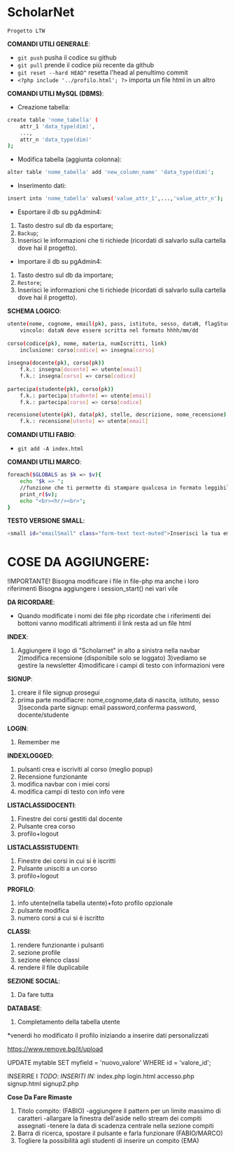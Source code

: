 # ScholarNet
`Progetto LTW`

**COMANDI UTILI GENERALE**:
- `git push` pusha il codice su github
- `git pull` prende il codice più recente da github
- `git reset --hard HEAD^` resetta l'head al penultimo commit
- `<?php include '../profilo.html'; ?>` importa un file html in un altro 

**COMANDI UTILI MySQL (DBMS)**:
- Creazione tabella:
```bash
create table 'nome_tabella' (
    attr_1 'data_type(dim)',
    ...,
    attr_n 'data_type(dim)'
);
```

- Modifica tabella (aggiunta colonna):
```bash
alter table 'nome_tabella' add 'new_column_name' 'data_type(dim)';
```

- Inserimento dati:
```bash
insert into 'nome_tabella' values('value_attr_1',...,'value_attr_n');
```

- Esportare il db su pgAdmin4:
1. Tasto destro sul db da esportare;
2. `Backup`;
3. Inserisci le informazioni che ti richiede (ricordati di salvarlo sulla cartella dove hai il progetto).

- Importare il db su pgAdmin4:
1. Tasto destro sul db da importare;
2. `Restore`;
3. Inserisci le informazioni che ti richiede (ricordati di salvarlo sulla cartella dove hai il progetto).

**SCHEMA LOGICO**: 
```bash
utente(nome, cognome, email(pk), pass, istituto, sesso, dataN, flagStudente)
    vincolo: dataN deve essere scritta nel formato hhhh/mm/dd
    
corso(codice(pk), nome, materia, numIscritti, link)
    inclusione: corso[codice] => insegna[corso]
    
insegna(docente(pk), corso(pk))
    f.k.: insegna[docente] => utente[email]
    f.k.: insegna[corso] => corso[codice]
    
partecipa(studente(pk), corso(pk))
    f.k.: partecipa[studente] => utente[email]
    f.k.: partecipa[corso] => corso[codice]

recensione(utente(pk), data(pk), stelle, descrizione, nome_recensione)
    f.k.: recensione[utente] => utente[email]
```

**COMANDI UTILI FABIO**:
- `git add -A index.html`

**COMANDI UTILI MARCO**:
```bash
foreach($GLOBALS as $k => $v){
    echo "$k => ";
    //funzione che ti permette di stampare qualcosa in formato leggibile
    print_r($v);
    echo "<br><hr/><br>";
}
```

**TESTO VERSIONE SMALL**:
```bash
<small id="emailSmall" class="form-text text-muted">Inserisci la tua email</small>
```

# COSE DA AGGIUNGERE:
!IMPORTANTE!
Bisogna modificare i file in file-php ma anche i loro riferimenti
Bisogna aggiungere i session_start() nei vari vile

**DA RICORDARE**:
- Quando modificate i nomi dei file php ricordate che i riferimenti dei bottoni vanno modificati altrimenti il link resta ad un file html

**INDEX**:
1) Aggiungere il logo di "Scholarnet" in alto a sinistra nella navbar
2)modifica recensione (disponibile solo se loggato)
3)vediamo se gestire la newsletter
4)modificare i campi di testo con informazioni vere



**SIGNUP**:
1) creare il file signup prosegui
2) prima parte modifiacre: nome,cognome,data di nascita, istituto, sesso
3)seconda parte signup: email password,conferma password, docente/studente


**LOGIN**:
1) Remember me 

**INDEXLOGGED**:
1) pulsanti crea e iscriviti al corso (meglio popup)
2) Recensione funzionante
3) modifica navbar con i miei corsi
4) modifica campi di testo con info vere

**LISTACLASSIDOCENTI**:
1) Finestre dei corsi gestiti dal docente
2) Pulsante crea corso
2) profilo+logout

**LISTACLASSISTUDENTI**:
1) Finestre dei corsi in cui si è iscritti
2) Pulsante unisciti a un corso
2) profilo+logout

**PROFILO**:
1) info utente(nella tabella utente)+foto profilo opzionale
2) pulsante modifica
3) numero corsi a cui si è iscritto

**CLASSI**:
1) rendere funzionante i pulsanti
2) sezione profile
3) sezione elenco classi
4) rendere il file duplicabile 

**SEZIONE SOCIAL**:
1) Da fare tutta

**DATABASE**:
1) Completamento della tabella utente


*venerdi ho modificato il profilo iniziando a inserire dati personalizzati

https://www.remove.bg/it/upload

UPDATE mytable SET myfield = 'nuovo_valore' WHERE id = 'valore_id';

<!-- IMMAGINE DELL'OMINO: guardare video del seguente link: https://www.youtube.com/watch?v=q93hR316nk4-->


INSERIRE I _TODO_:
*INSERITI IN:*
index.php
login.html
accesso.php
signup.html
signup2.php

**Cose Da Fare Rimaste**
1) Titolo compito: (FABIO)
    -aggiungere il pattern per un limite massimo di caratteri 
    -allargare la finestra dell'aside nello stream dei compiti assegnati
    -tenere la data di scadenza centrale nella sezione compiti
2) Barra di ricerca, spostare il pulsante e farla funzionare (FABIO/MARCO)
3) Togliere la possibilità agli studenti di inserire un compito (EMA)


